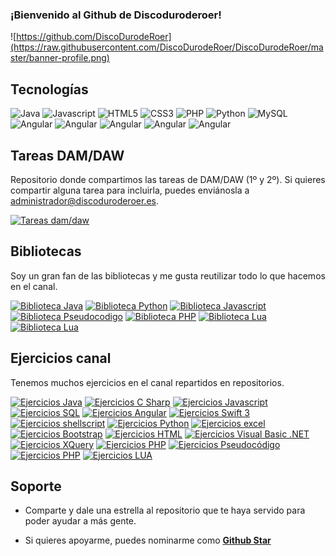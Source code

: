 ### ¡Bienvenido al Github de Discoduroderoer!

![https://github.com/DiscoDurodeRoer](https://raw.githubusercontent.com/DiscoDurodeRoer/DiscoDurodeRoer/master/banner-profile.png)



## <b>Tecnologías</b>

<p align="left"> 
   <img title="Java" alt="Java" src="https://img.icons8.com/color/48/000000/java-coffee-cup-logo.png"/ >
   <img title="Javascript" alt="Javascript" src="https://img.icons8.com/color/48/000000/javascript.png"/>
   <img title="HTML5" alt="HTML5" src="https://img.icons8.com/color/48/000000/html-5.png"/>
   <img title="CSS3" alt="CSS3" src="https://img.icons8.com/color/48/000000/css3.png"/>
   <img title="PHP" alt="PHP" src="https://www.kindpng.com/picc/m/11-118738_php-logo-png-circle-transparent-png.png" alt="express" width="48" height="48"/>
   <img title="Python" alt="Python" src="https://img.icons8.com/color/48/000000/python.png"/>
   <img title="MySQL" alt="MySQL" src="https://img.icons8.com/fluent/50/000000/mysql-logo.png"/> 
   <img title="Angular" alt="Angular" src="https://img.icons8.com/color/48/BDBDBD/angularjs.png"/> 
   <img title="Angular" alt="Angular" src="https://img.icons8.com/color/875EFF/48/c-sharp-logo.png"/> 
   <img title="Angular" alt="Angular" src="https://img.icons8.com/color/0D61A9/48/typescript"/> 
   <img title="Angular" alt="Angular" src="https://img.icons8.com/color/673AB7/48/bootstrap"/> 
   <img title="Angular" alt="Angular" src="https://img.icons8.com/color/673AB7/48/oracle-logo"/> 
  
</p>

## <b>Tareas DAM/DAW</b>

Repositorio donde compartimos las tareas de DAM/DAW (1º y 2º). Si quieres compartir alguna tarea para incluirla, puedes enviánosla a administrador@discoduroderoer.es.

[![Tareas dam/daw](https://img.shields.io/github/stars/DiscoDurodeRoer/tareas-dam-daw-e-learning?label=tareas%20dam%20daw%20e-learning&style=social)](https://github.com/DiscoDurodeRoer/tareas-dam-daw-e-learning)

## <b>Bibliotecas</b>

Soy un gran fan de las bibliotecas y me gusta reutilizar todo lo que hacemos en el canal.

[![Biblioteca Java](https://img.shields.io/github/stars/DiscoDurodeRoer/Biblioteca-DDR-Java?label=Biblioteca%20java&style=social)](https://github.com/DiscoDurodeRoer/Biblioteca-DDR-Java)
[![Biblioteca Python](https://img.shields.io/github/stars/DiscoDurodeRoer/Biblioteca-DDR-Python?label=Biblioteca%20python&style=social)](https://github.com/DiscoDurodeRoer/Biblioteca-DDR-Python)
[![Biblioteca Javascript](https://img.shields.io/github/stars/DiscoDurodeRoer/Biblioteca-DDR-Javascript?label=Biblioteca%20javascript&style=social)](https://github.com/DiscoDurodeRoer/Biblioteca-DDR-Javascript)
[![Biblioteca Pseudocodigo](https://img.shields.io/github/stars/DiscoDurodeRoer/Biblioteca-DDR-Pseudocodigo?label=Biblioteca%20pseudocodigo&style=social)](https://github.com/DiscoDurodeRoer/Biblioteca-DDR-Pseudocodigo)
[![Biblioteca PHP](https://img.shields.io/github/stars/DiscoDurodeRoer/Biblioteca-DDR-PHP?label=Biblioteca%20PHP&style=social)](https://github.com/DiscoDurodeRoer/Biblioteca-DDR-PHP)
[![Biblioteca Lua](https://img.shields.io/github/stars/DiscoDurodeRoer/Biblioteca-DDR-Lua?label=Biblioteca%20Lua&style=social)](https://github.com/DiscoDurodeRoer/Biblioteca-DDR-Lua)
[![Biblioteca Lua](https://img.shields.io/github/stars/DiscoDurodeRoer/Biblioteca-Visual-Basic?label=Biblioteca%20Visual%20Basic&style=social)](https://github.com/DiscoDurodeRoer/Biblioteca-Visual-Basic)

## <b>Ejercicios canal</b>

Tenemos muchos ejercicios en el canal repartidos en repositorios.

<p align="left">

[![Ejercicios Java](https://img.shields.io/github/stars/DiscoDurodeRoer/ejercicios-java-youtube?label=ejercicios%20java&style=social)](https://github.com/DiscoDurodeRoer/ejercicios-java-youtube)
[![Ejercicios C Sharp](https://img.shields.io/github/stars/DiscoDurodeRoer/ejercicios-c-sharp-youtube?label=ejercicios%20C%20sharp&style=social)](https://github.com/DiscoDurodeRoer/ejercicios-c-sharp-youtube)
[![Ejercicios Javascript](https://img.shields.io/github/stars/DiscoDurodeRoer/ejercicios-javascript-youtube?label=ejercicios%20javascript&style=social)](https://github.com/DiscoDurodeRoer/ejercicios-javascript-youtube)
[![Ejercicios SQL](https://img.shields.io/github/stars/DiscoDurodeRoer/ejercicios-sql-youtube?label=ejercicios%20sql&style=social)](https://github.com/DiscoDurodeRoer/ejercicios-sql-youtube)
[![Ejercicios Angular](https://img.shields.io/github/stars/DiscoDurodeRoer/ejercicios-angular-youtube?label=ejercicios%20angular&style=social)](https://github.com/DiscoDurodeRoer/ejercicios-angular-youtube)
[![Ejercicios Swift 3](https://img.shields.io/github/stars/DiscoDurodeRoer/ejercicios-swift-3-youtube?label=ejercicios%20swift&style=social)](https://github.com/DiscoDurodeRoer/ejercicios-swift-3-youtube)
[![Ejercicios shellscript](https://img.shields.io/github/stars/DiscoDurodeRoer/ejercicios-shellscript-youtube?label=ejercicios%20shellscript&style=social)](https://github.com/DiscoDurodeRoer/ejercicios-shellscript-youtube)
[![Ejercicios Python](https://img.shields.io/github/stars/DiscoDurodeRoer/ejercicios-python-youtube?label=ejercicios%20python&style=social)](https://github.com/DiscoDurodeRoer/ejercicios-python-youtube)
[![Ejercicios excel](https://img.shields.io/github/stars/DiscoDurodeRoer/ejercicios-excel-youtube?label=ejercicios%20excel&style=social)](https://github.com/DiscoDurodeRoer/ejercicios-excel-youtube)
[![Ejercicios Bootstrap](https://img.shields.io/github/stars/DiscoDurodeRoer/ejercicios-bootstrap-youtube?label=ejercicios%20bootstrap&style=social)](https://github.com/DiscoDurodeRoer/ejercicios-bootstrap-youtube)
[![Ejercicios HTML](https://img.shields.io/github/stars/DiscoDurodeRoer/ejercicios-html-youtube?label=ejercicios%20html&style=social)](https://github.com/DiscoDurodeRoer/ejercicios-html-youtube)
[![Ejercicios Visual Basic .NET](https://img.shields.io/github/stars/DiscoDurodeRoer/ejercicios-vb-net-youtube?label=ejercicios%20visual%20basic%20net&style=social)](https://github.com/DiscoDurodeRoer/ejercicios-vb-net-youtube)
[![Ejercicios XQuery](https://img.shields.io/github/stars/DiscoDurodeRoer/ejercicios-xquery-discoduroderoer?label=ejercicios%20xquery&style=social)](https://github.com/DiscoDurodeRoer/ejercicios-xquery-discoduroderoer)
[![Ejercicios PHP](https://img.shields.io/github/stars/DiscoDurodeRoer/ejercicios-php-youtube?label=ejercicios%20php&style=social)](https://github.com/DiscoDurodeRoer/ejercicios-php-youtube)
[![Ejercicios Pseudocódigo](https://img.shields.io/github/stars/DiscoDurodeRoer/ejercicios-pseudocodigo-youtube?label=ejercicios%20pseudocodigo&style=social)](https://github.com/DiscoDurodeRoer/ejercicios-pseudocodigo-youtube)
[![Ejercicios PHP](https://img.shields.io/github/stars/DiscoDurodeRoer/ejercicios-php-youtube?label=ejercicios%20php&style=social)](https://github.com/DiscoDurodeRoer/ejercicios-php-youtube)
[![Ejercicios LUA](https://img.shields.io/github/stars/DiscoDurodeRoer/ejercicios-lua-youtube?label=ejercicios%20lua&style=social)](https://github.com/DiscoDurodeRoer/ejercicios-lua-youtube)
</p>
   
## <b>Soporte</b>

- Comparte y dale una estrella al repositorio que te haya servido para poder ayudar a más gente.

- Si quieres apoyarme, puedes nominarme como **[Github Star](https://stars.github.com/nominate/?data=30374642,DiscoDurodeRoer,por%20todo%20el%20contenido%20que%20comparte%20sobre%20programacion)**
